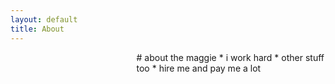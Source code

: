 ```yaml
---
layout: default
title: About
---
```


<style>
#picture { 
  max-width: 280px;
  width:50%;
  margin: 10px 25px 10px 25px;
  background-image: url('/images/JP3.JPG');
  background-position: center;
  background-size: cover;
  background-repeat: no-repeat;
}
#picture:hover {
  background-image: url('/images/JP2.jpg');
}
</style>
<div style="display:flex; width:100%; height: 40%; min-height: 400px;">
  <div id="picture">
  </div>

  <div markdown="1">
# about the maggie
  * i work hard
  * other stuff too
  * hire me and pay me a lot

  </div>
</div>

